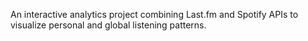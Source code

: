 An interactive analytics project combining Last.fm and Spotify APIs to visualize personal and global listening patterns.
